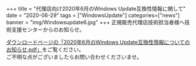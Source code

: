 +++
title = "代理店向け2020年6月のWindows Update互換性情報に関して"
date = "2020-06-29"
tags = ["WindowsUpdate"]
categories=["news"]
banner = "img/Windowsupdate6.jpg"
+++
正規販売代理店技術担当者様へ技術支援センターからのお知らせ。  
<!--more-->


[ダウンロードページの「2020年6月のWindows Update互換性情報についてのお知らせ.pdf」](https://www.kitasp.com/downloads/)をご覧ください。  
ご不明な点がございましたらお問い合わせくださいませ。

